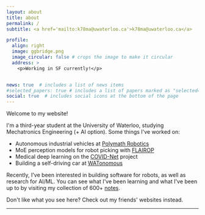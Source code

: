 ```yaml
---
layout: about
title: about
permalink: /
subtitle: <a href='mailto:k78ma@uwaterloo.ca'>k78ma@uwaterloo.ca</a>

profile:
  align: right
  image: ggbridge.png
  image_circular: false # crops the image to make it circular
  address: >
    <p>Working in SF currently!</p>


news: true  # includes a list of news items
#selected_papers: true # includes a list of papers marked as "selected={true}"
social: true  # includes social icons at the bottom of the page
---
```

Welcome to my website!

I'm a third-year student at the University of Waterloo, studying Mechatronics Engineering (+ AI option). Some things I've worked on:
- Autonomous industrial vehicles at [Polymath Robotics](https://www.polymathrobotics.com/)
- MoE perception models for robot picking with [FLAIROP](https://flairop.com/)
- Medical deep learning on the [COVID-Net](https://nrc.canada.ca/en/research-development/research-collaboration/programs/covid-net-ai-assisted-diagnosis-prognosis-covid-19-infection) project
- Building a self-driving car at [WATonomous](https://www.watonomous.ca/)

Recently, I've been interested in building software for robots, as well as research for AI/ML. You can see what I've been learning and what I've been up to by visiting my collection of 600+ [notes](https://k78ma.github.io/quartz).

Don't like what you see here? Check out my friends' websites instead.
<br>

---